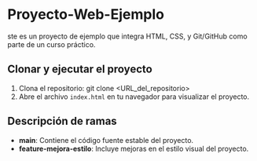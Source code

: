 # Proyecto-Web-Ejemplo
ste es un proyecto de ejemplo que integra HTML, CSS, y Git/GitHub como parte de un curso práctico.
## Clonar y ejecutar el proyecto
1. Clona el repositorio: git clone <URL_del_repositorio>
2. Abre el archivo `index.html` en tu navegador para visualizar el proyecto.
## Descripción de ramas
- **main**: Contiene el código fuente estable del proyecto.
- **feature-mejora-estilo**: Incluye mejoras en el estilo visual del proyecto.
